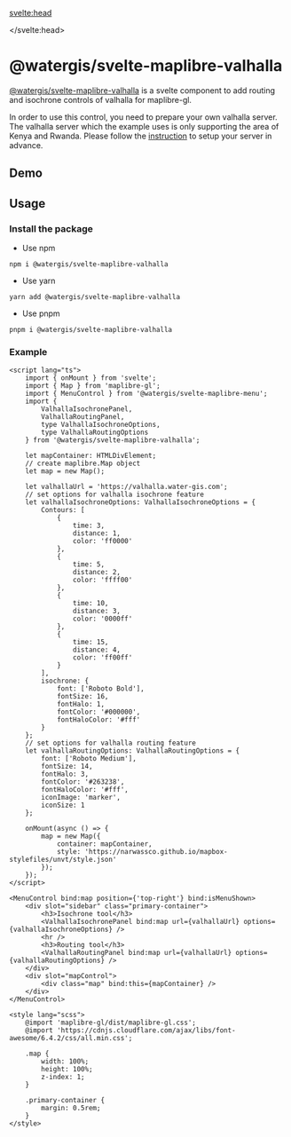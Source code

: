 <svelte:head>

<title>svelte-maplibre-valhalla | svelte-maplibre-components</title>
<meta name="twitter:title" content="svelte-maplibre-valhalla | svelte-maplibre-components" />
<meta property="og:title" content="svelte-maplibre-valhalla | svelte-maplibre-components" />

</svelte:head>

<script lang="ts">
  import Example from "./Example.svelte";
</script>

# @watergis/svelte-maplibre-valhalla

[@watergis/svelte-maplibre-valhalla](https://github.com/watergis/svelte-maplibre-components/tree/main/packages/valhalla) is a svelte component to add routing and isochrone controls of valhalla for maplibre-gl.

In order to use this control, you need to prepare your own valhalla server. The valhalla server which the example uses is only supporting the area of Kenya and Rwanda. Please follow the [instruction](https://water-gis.com/en/setups/valhalla/) to setup your server in advance.

## Demo

<Example />

## Usage

### Install the package

- Use npm

```
npm i @watergis/svelte-maplibre-valhalla
```

- Use yarn

```
yarn add @watergis/svelte-maplibre-valhalla
```

- Use pnpm

```
pnpm i @watergis/svelte-maplibre-valhalla
```

### Example

```svelte
<script lang="ts">
	import { onMount } from 'svelte';
	import { Map } from 'maplibre-gl';
	import { MenuControl } from '@watergis/svelte-maplibre-menu';
	import {
		ValhallaIsochronePanel,
		ValhallaRoutingPanel,
		type ValhallaIsochroneOptions,
		type ValhallaRoutingOptions
	} from '@watergis/svelte-maplibre-valhalla';

	let mapContainer: HTMLDivElement;
	// create maplibre.Map object
	let map = new Map();

	let valhallaUrl = 'https://valhalla.water-gis.com';
	// set options for valhalla isochrone feature
	let valhallaIsochroneOptions: ValhallaIsochroneOptions = {
		Contours: [
			{
				time: 3,
				distance: 1,
				color: 'ff0000'
			},
			{
				time: 5,
				distance: 2,
				color: 'ffff00'
			},
			{
				time: 10,
				distance: 3,
				color: '0000ff'
			},
			{
				time: 15,
				distance: 4,
				color: 'ff00ff'
			}
		],
		isochrone: {
			font: ['Roboto Bold'],
			fontSize: 16,
			fontHalo: 1,
			fontColor: '#000000',
			fontHaloColor: '#fff'
		}
	};
	// set options for valhalla routing feature
	let valhallaRoutingOptions: ValhallaRoutingOptions = {
		font: ['Roboto Medium'],
		fontSize: 14,
		fontHalo: 3,
		fontColor: '#263238',
		fontHaloColor: '#fff',
		iconImage: 'marker',
		iconSize: 1
	};

	onMount(async () => {
		map = new Map({
			container: mapContainer,
			style: 'https://narwassco.github.io/mapbox-stylefiles/unvt/style.json'
		});
	});
</script>

<MenuControl bind:map position={'top-right'} bind:isMenuShown>
	<div slot="sidebar" class="primary-container">
		<h3>Isochrone tool</h3>
		<ValhallaIsochronePanel bind:map url={valhallaUrl} options={valhallaIsochroneOptions} />
		<hr />
		<h3>Routing tool</h3>
		<ValhallaRoutingPanel bind:map url={valhallaUrl} options={valhallaRoutingOptions} />
	</div>
	<div slot="mapControl">
		<div class="map" bind:this={mapContainer} />
	</div>
</MenuControl>

<style lang="scss">
	@import 'maplibre-gl/dist/maplibre-gl.css';
	@import 'https://cdnjs.cloudflare.com/ajax/libs/font-awesome/6.4.2/css/all.min.css';

	.map {
		width: 100%;
		height: 100%;
		z-index: 1;
	}

	.primary-container {
		margin: 0.5rem;
	}
</style>
```
